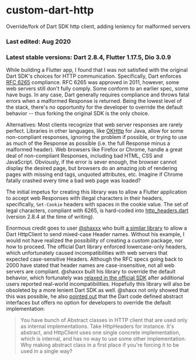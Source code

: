 # custom-dart-http
Override/fork of Dart SDK http client, adding leniency for malformed servers

### Last edited: Aug 2020

### Latest stable versions: Dart 2.8.4, Flutter 1.17.5, Dio 3.0.9

While building a Flutter app, I found that I was not satisfied with the original Dart SDK's choices for HTTP communication. Specifically, Dart enforces [RFC 6265](https://tools.ietf.org/html/rfc6265) compliance. RFC 6265 was approved in 2011, however, some web servers still don't fully comply. Some conform to an earlier spec, some have bugs. In any case, Dart generally requires compliance and throws fatal errors when a malformed Response is returned. Being the lowest level of the stack, there's no opportunity for the developer to override the default behavior -- thus forking the original SDK is the only choice.

Alternatives: Most clients recognize that web server responses are rarely perfect. Libraries in other languages, like [OKHttp](https://square.github.io/okhttp/) for Java, allow for some non-compliant responses, ignoring the problem if possible, or trying to use as much of the Response as possible (i.e. the full Response minus a malformed header). Web browsers like Firefox or Chrome, handle a great deal of non-compliant Responses, including bad HTML, CSS and JavaScript. Obviously, if the error is sever enough, the browser cannot display the desired page, but browsers do an amazing job of rendering pages with missing end tags, unquoted attributes, etc. Imagine if Chrome fatally crashed every time a bad web page was loaded?  

The initial impetus for creating this library was to allow a Flutter application to accept web Responses with illegal characters in their headers, specifically, `Set-Cookie` headers with spaces in the cookie value. The set of legal characters, compliant with 6265, is hard-coded into [http_headers.dart](https://github.com/dart-lang/sdk/blob/2.8.4/sdk/lib/_http/http_headers.dart#L1068) (version 2.8.4 at the time of writing).

Enormous credit goes to user [@shaxxx](https://github.com/shaxxx) who built [a similar library](https://github.com/shaxxx/AltHttp) to allow a Dart HttpClient to send mixed-case Header names. Without his example, I would not have realized the possibility of creating a custom package, nor how to proceed. The official Dart library enforced lowercase-only headers, which unfortunately caused incompatibilities with web servers that expected case-sensitive Headers. Although the RFC specs going back to 2000 have stated that header names are case-insensitive, not all web servers are compliant. @shaxxx built his library to override the default behavior, which fortunately was [relaxed in the official SDK](https://github.com/dart-lang/sdk/commit/efabc6f84854f8091b4b2a875076a74ebd23656a) after additional users reported real-world incompatibilities. Hopefully this library will also be obsoleted by a more lenient Dart SDK as well. @shaxx not only showed that this was possible, he also [pointed out](https://github.com/dart-lang/sdk/issues/33501#issuecomment-532887818) that the Dart code defined abstract interfaces but offers no option for developers to override the default implementation: 

> You have bunch of Abstract classes in HTTP client that are used only as internal implementations. Take HttpHeaders for instance. It's abstract, and HttpClient uses one single concrete implementation, which is internal, and has no way to use some other implementation.
> Why making abstract class in a first place if you're forcing it to be used in a single way?